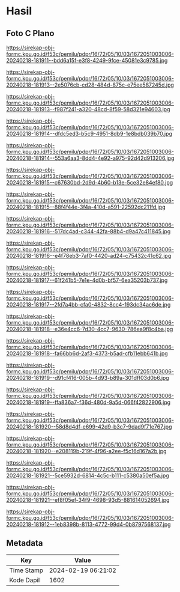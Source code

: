 # Hasil

## Foto C Plano

https://sirekap-obj-formc.kpu.go.id/f53c/pemilu/pdpr/16/72/05/10/03/1672051003006-20240218-181911--bdd6a15f-e3f8-4249-9fce-45081e3c9785.jpg

https://sirekap-obj-formc.kpu.go.id/f53c/pemilu/pdpr/16/72/05/10/03/1672051003006-20240218-181913--2e5076cb-cd28-484d-875c-e75ee587245d.jpg

https://sirekap-obj-formc.kpu.go.id/f53c/pemilu/pdpr/16/72/05/10/03/1672051003006-20240218-181913--f987f241-a320-48cd-8f59-58d321e94603.jpg

https://sirekap-obj-formc.kpu.go.id/f53c/pemilu/pdpr/16/72/05/10/03/1672051003006-20240218-181914--dfdc5ed3-b5c9-4951-8db9-1e8bdb039b70.jpg

https://sirekap-obj-formc.kpu.go.id/f53c/pemilu/pdpr/16/72/05/10/03/1672051003006-20240218-181914--553a6aa3-8dd4-4e92-a975-92d42d913206.jpg

https://sirekap-obj-formc.kpu.go.id/f53c/pemilu/pdpr/16/72/05/10/03/1672051003006-20240218-181915--c67630bd-2d9d-4b60-b13e-5ce32e84ef80.jpg

https://sirekap-obj-formc.kpu.go.id/f53c/pemilu/pdpr/16/72/05/10/03/1672051003006-20240218-181915--88f4f44e-3f4a-410d-a591-22592dc211fd.jpg

https://sirekap-obj-formc.kpu.go.id/f53c/pemilu/pdpr/16/72/05/10/03/1672051003006-20240218-181916--517dc4ad-c344-42fa-88b4-d9a47c411845.jpg

https://sirekap-obj-formc.kpu.go.id/f53c/pemilu/pdpr/16/72/05/10/03/1672051003006-20240218-181916--e4f78eb3-7af0-4420-ad24-c75432c41c62.jpg

https://sirekap-obj-formc.kpu.go.id/f53c/pemilu/pdpr/16/72/05/10/03/1672051003006-20240218-181917--61f241b5-7e1e-4d0b-bf57-6ea35203b737.jpg

https://sirekap-obj-formc.kpu.go.id/f53c/pemilu/pdpr/16/72/05/10/03/1672051003006-20240218-181917--2fd7a4bb-cfa0-4832-8cc4-193dc34ac6de.jpg

https://sirekap-obj-formc.kpu.go.id/f53c/pemilu/pdpr/16/72/05/10/03/1672051003006-20240218-181918--e36e4cc6-7d30-4cc7-9630-786ea9f8c4ba.jpg

https://sirekap-obj-formc.kpu.go.id/f53c/pemilu/pdpr/16/72/05/10/03/1672051003006-20240218-181918--fa66bb6d-2af3-4373-b5ad-cfb11ebb641b.jpg

https://sirekap-obj-formc.kpu.go.id/f53c/pemilu/pdpr/16/72/05/10/03/1672051003006-20240218-181919--d91cf416-005b-4d93-b89a-301dff03d0b6.jpg

https://sirekap-obj-formc.kpu.go.id/f53c/pemilu/pdpr/16/72/05/10/03/1672051003006-20240218-181919--ffa836a7-f36d-480d-9a5d-066f42822906.jpg

https://sirekap-obj-formc.kpu.go.id/f53c/pemilu/pdpr/16/72/05/10/03/1672051003006-20240218-181920--58d8d4df-e699-42d9-b3c7-9dad9f71e767.jpg

https://sirekap-obj-formc.kpu.go.id/f53c/pemilu/pdpr/16/72/05/10/03/1672051003006-20240218-181920--e208119b-219f-4f96-a2ee-f5c16d167a2b.jpg

https://sirekap-obj-formc.kpu.go.id/f53c/pemilu/pdpr/16/72/05/10/03/1672051003006-20240218-181921--5ce5932d-6814-4c5c-b111-c5380a50ef5a.jpg

https://sirekap-obj-formc.kpu.go.id/f53c/pemilu/pdpr/16/72/05/10/03/1672051003006-20240218-181921--ef8f05ef-34f9-4698-93d5-881614052694.jpg

https://sirekap-obj-formc.kpu.go.id/f53c/pemilu/pdpr/16/72/05/10/03/1672051003006-20240218-181912--1eb8398b-8113-4772-99d4-0b8797568137.jpg


## Metadata

| Key        | Value               |
| ---------- | ------------------- |
| Time Stamp | 2024-02-19 06:21:02 |
| Kode Dapil | 1602                |




